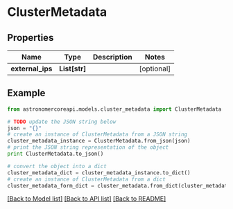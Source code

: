 # ClusterMetadata


## Properties
Name | Type | Description | Notes
------------ | ------------- | ------------- | -------------
**external_ips** | **List[str]** |  | [optional] 

## Example

```python
from astronomercoreapi.models.cluster_metadata import ClusterMetadata

# TODO update the JSON string below
json = "{}"
# create an instance of ClusterMetadata from a JSON string
cluster_metadata_instance = ClusterMetadata.from_json(json)
# print the JSON string representation of the object
print ClusterMetadata.to_json()

# convert the object into a dict
cluster_metadata_dict = cluster_metadata_instance.to_dict()
# create an instance of ClusterMetadata from a dict
cluster_metadata_form_dict = cluster_metadata.from_dict(cluster_metadata_dict)
```
[[Back to Model list]](../README.md#documentation-for-models) [[Back to API list]](../README.md#documentation-for-api-endpoints) [[Back to README]](../README.md)


